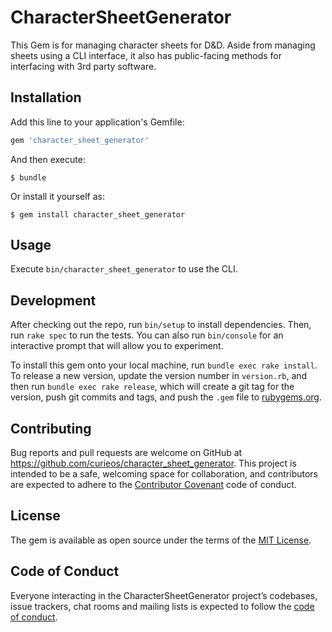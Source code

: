 # CharacterSheetGenerator

This Gem is for managing character sheets for D&D. Aside from managing sheets using a CLI interface, it also has public-facing methods for interfacing with 3rd party software.

## Installation

Add this line to your application's Gemfile:

```ruby
gem 'character_sheet_generator'
```

And then execute:

    $ bundle

Or install it yourself as:

    $ gem install character_sheet_generator

## Usage

Execute `bin/character_sheet_generator` to use the CLI.

## Development

After checking out the repo, run `bin/setup` to install dependencies. Then, run `rake spec` to run the tests. You can also run `bin/console` for an interactive prompt that will allow you to experiment.

To install this gem onto your local machine, run `bundle exec rake install`. To release a new version, update the version number in `version.rb`, and then run `bundle exec rake release`, which will create a git tag for the version, push git commits and tags, and push the `.gem` file to [rubygems.org](https://rubygems.org).

## Contributing

Bug reports and pull requests are welcome on GitHub at https://github.com/curieos/character_sheet_generator. This project is intended to be a safe, welcoming space for collaboration, and contributors are expected to adhere to the [Contributor Covenant](http://contributor-covenant.org) code of conduct.

## License

The gem is available as open source under the terms of the [MIT License](https://opensource.org/licenses/MIT).

## Code of Conduct

Everyone interacting in the CharacterSheetGenerator project’s codebases, issue trackers, chat rooms and mailing lists is expected to follow the [code of conduct](https://github.com/[USERNAME]/character_sheet_generator/blob/master/CODE_OF_CONDUCT.md).
